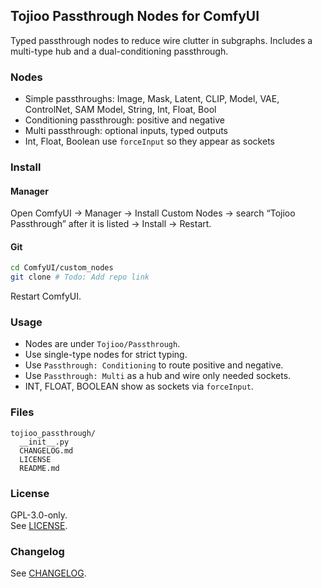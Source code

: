 ﻿## Tojioo Passthrough Nodes for ComfyUI

Typed passthrough nodes to reduce wire clutter in subgraphs. Includes a multi-type hub and a dual-conditioning passthrough.

### Nodes
- Simple passthroughs: Image, Mask, Latent, CLIP, Model, VAE, ControlNet, SAM Model, String, Int, Float, Bool
- Conditioning passthrough: positive and negative
- Multi passthrough: optional inputs, typed outputs
- Int, Float, Boolean use `forceInput` so they appear as sockets

### Install
#### Manager
Open ComfyUI → Manager → Install Custom Nodes → search “Tojioo Passthrough” after it is listed → Install → Restart.

#### Git
```bash
cd ComfyUI/custom_nodes
git clone # Todo: Add repo link
```
Restart ComfyUI.

### Usage
- Nodes are under `Tojioo/Passthrough`.
- Use single-type nodes for strict typing.
- Use `Passthrough: Conditioning` to route positive and negative.
- Use `Passthrough: Multi` as a hub and wire only needed sockets.
- INT, FLOAT, BOOLEAN show as sockets via `forceInput`.

### Files
```
tojioo_passthrough/
  __init__.py
  CHANGELOG.md
  LICENSE
  README.md
```
### License
GPL-3.0-only.  
See [LICENSE](LICENSE).
### Changelog
See [CHANGELOG](CHANGELOG.md).
